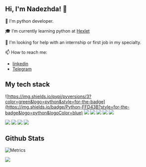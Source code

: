 ## Hi, I'm Nadezhda! 👋

🐍 I'm python developer.

🎓 I’m currently learning python at [Hexlet](https://ru.hexlet.io)

🤔 I'm looking for help with an internship or first job in my specialty.

📫 How to reach me:
* [linkedin](https://www.linkedin.com/in/donetskaya-nadezhda/)
* [Telegram](https://t.me/Nella0611)

<!--
Opensource:
🤝 
-->
## My tech stack
![https://img.shields.io/pypi/pyversions/3?color=green&logo=python&style=for-the-badge](https://img.shields.io/badge/Python-FFD43B?style=for-the-badge&logo=python&logoColor=blue)
![](https://img.shields.io/badge/Django-092E20?style=for-the-badge&logo=django&logoColor=green)
![](https://img.shields.io/badge/MySQL-316192?style=for-the-badge&logo=mysql&logoColor=white)
![](https://img.shields.io/badge/SQLite-07405E?style=for-the-badge&logo=sqlite&logoColor=white)
![](https://img.shields.io/badge/Bootstrap-563D7C?style=for-the-badge&logo=bootstrap&logoColor=white)
![](https://img.shields.io/badge/Pytest-07405E?style=for-the-badge&logo=pytest&logoColor=#0A9EDC)
<!--
![](https://img.shields.io/badge/Telegram-2CA5E0?style=for-the-badge&logo=telegram&logoColor=white)
-->
![](https://img.shields.io/badge/Code%20Climate-000000?style=for-the-badge&logo=Code%20Climate&logoColor=white)
![](https://img.shields.io/badge/Poetry-07405E?style=for-the-badge&logo=poetry&logoColor=#60A5FA)
![](https://img.shields.io/badge/Flask-07405E?style=for-the-badge&logo=flask&logoColor=#000000)
![](https://img.shields.io/badge/beautifulsoup4-07405E?style=for-the-badge&logo=beautifulsoup&logoColor=#000000)

## Github Stats
![Metrics](https://raw.githubusercontent.com/Nella611/Nella611/main/github-metrics.svg)

[![](https://visitcount.itsvg.in/api?id=nella611&label=Profile%20Views&color=6&icon=3&pretty=false)](https://visitcount.itsvg.in)
